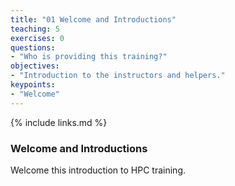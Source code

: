```yaml
---
title: "01 Welcome and Introductions"
teaching: 5
exercises: 0
questions:
- "Who is providing this training?"
objectives:
- "Introduction to the instructors and helpers."
keypoints:
- "Welcome"
---
```


{% include links.md %}

### Welcome and Introductions

Welcome this introduction to HPC training.
